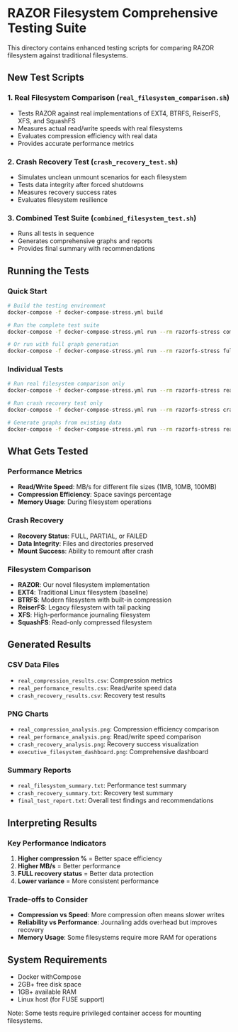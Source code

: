 # RAZOR Filesystem Comprehensive Testing Suite

This directory contains enhanced testing scripts for comparing RAZOR filesystem against traditional filesystems.

## New Test Scripts

### 1. Real Filesystem Comparison (`real_filesystem_comparison.sh`)
- Tests RAZOR against real implementations of EXT4, BTRFS, ReiserFS, XFS, and SquashFS
- Measures actual read/write speeds with real filesystems
- Evaluates compression efficiency with real data
- Provides accurate performance metrics

### 2. Crash Recovery Test (`crash_recovery_test.sh`)
- Simulates unclean unmount scenarios for each filesystem
- Tests data integrity after forced shutdowns
- Measures recovery success rates
- Evaluates filesystem resilience

### 3. Combined Test Suite (`combined_filesystem_test.sh`)
- Runs all tests in sequence
- Generates comprehensive graphs and reports
- Provides final summary with recommendations

## Running the Tests

### Quick Start
```bash
# Build the testing environment
docker-compose -f docker-compose-stress.yml build

# Run the complete test suite
docker-compose -f docker-compose-stress.yml run --rm razorfs-stress combined-test

# Or run with full graph generation
docker-compose -f docker-compose-stress.yml run --rm razorfs-stress full-combined
```

### Individual Tests
```bash
# Run real filesystem comparison only
docker-compose -f docker-compose-stress.yml run --rm razorfs-stress real-filesystem-test

# Run crash recovery test only
docker-compose -f docker-compose-stress.yml run --rm razorfs-stress crash-recovery-test

# Generate graphs from existing data
docker-compose -f docker-compose-stress.yml run --rm razorfs-stress real-filesystem-graphs
```

## What Gets Tested

### Performance Metrics
- **Read/Write Speed**: MB/s for different file sizes (1MB, 10MB, 100MB)
- **Compression Efficiency**: Space savings percentage
- **Memory Usage**: During filesystem operations

### Crash Recovery
- **Recovery Status**: FULL, PARTIAL, or FAILED
- **Data Integrity**: Files and directories preserved
- **Mount Success**: Ability to remount after crash

### Filesystem Comparison
- **RAZOR**: Our novel filesystem implementation
- **EXT4**: Traditional Linux filesystem (baseline)
- **BTRFS**: Modern filesystem with built-in compression
- **ReiserFS**: Legacy filesystem with tail packing
- **XFS**: High-performance journaling filesystem
- **SquashFS**: Read-only compressed filesystem

## Generated Results

### CSV Data Files
- `real_compression_results.csv`: Compression metrics
- `real_performance_results.csv`: Read/write speed data
- `crash_recovery_results.csv`: Recovery test results

### PNG Charts
- `real_compression_analysis.png`: Compression efficiency comparison
- `real_performance_analysis.png`: Read/write speed comparison
- `crash_recovery_analysis.png`: Recovery success visualization
- `executive_filesystem_dashboard.png`: Comprehensive dashboard

### Summary Reports
- `real_filesystem_summary.txt`: Performance test summary
- `crash_recovery_summary.txt`: Recovery test summary
- `final_test_report.txt`: Overall test findings and recommendations

## Interpreting Results

### Key Performance Indicators
1. **Higher compression %** = Better space efficiency
2. **Higher MB/s** = Better performance
3. **FULL recovery status** = Better data protection
4. **Lower variance** = More consistent performance

### Trade-offs to Consider
- **Compression vs Speed**: More compression often means slower writes
- **Reliability vs Performance**: Journaling adds overhead but improves recovery
- **Memory Usage**: Some filesystems require more RAM for operations

## System Requirements

- Docker withCompose
- 2GB+ free disk space
- 1GB+ available RAM
- Linux host (for FUSE support)

Note: Some tests require privileged container access for mounting filesystems.